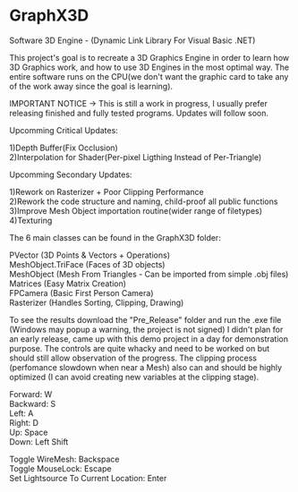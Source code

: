 # GraphX3D
Software 3D Engine - (Dynamic Link Library For Visual Basic .NET)


This project's goal is to recreate a 3D Graphics Engine in order to learn how 3D Graphics work, and how to use 3D Engines in the most optimal way. The entire software runs on the CPU(we don't want the graphic card to take any of the work away since the goal is learning).  

IMPORTANT NOTICE -> This is still a work in progress, I usually prefer releasing finished and fully tested programs. Updates will follow soon.  

Upcomming Critical Updates: 

1)Depth Buffer(Fix Occlusion)  
2)Interpolation for Shader(Per-pixel Ligthing Instead of Per-Triangle)  

Upcomming Secondary Updates:

1)Rework on Rasterizer + Poor Clipping Performance  
2)Rework the code structure and naming, child-proof all public functions  
3)Improve Mesh Object importation routine(wider range of filetypes)  
4)Texturing  

The 6 main classes can be found in the GraphX3D folder:

PVector (3D Points & Vectors + Operations)  
MeshObject.TriFace (Faces of 3D objects)  
MeshObject (Mesh From Triangles - Can be imported from simple .obj files)  
Matrices (Easy Matrix Creation)  
FPCamera (Basic First Person Camera)  
Rasterizer (Handles Sorting, Clipping, Drawing)  

To see the results download the "Pre_Release" folder and run the .exe file (Windows may popup a warning, the project is not signed)
I didn't plan for an early release, came up with this demo project in a day for demonstration purpose. The controls are quite whacky and need to be worked on but should still allow observation of the progress. The clipping process (perfomance slowdown when near a Mesh) also can and should be highly optimized (I can avoid creating new variables at the clipping stage).

Forward: W  
Backward: S  
Left: A  
Right: D  
Up: Space  
Down: Left Shift  

Toggle WireMesh: Backspace  
Toggle MouseLock: Escape  
Set Lightsource To Current Location: Enter  

